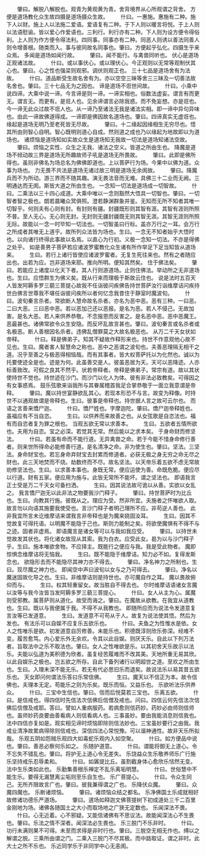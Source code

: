 <!-- { "loadSidebar": true } -->
　　肇曰。解脱八解脱也。观青为黄观黄为青。舍背境界从心所观谓之背舍。
方便是道场教化众生故四摄是道场摄众生故。
　　什曰。一惠施。惠施有二种。施下人以财。施上人以法施二爱语。爱语复有二种。于下人则以暖言将悦。于上人则以法语慰谕。皆以爱心作爱语也。三利行。利行亦有二种。下人则为设方便令得俗利。上人则为作方便令得法利。四同事。同事亦有二种。同恶人则诱以善法同善人则令增善根。随类而入。事与彼同故名同事也。肇曰。方便起乎弘化。四摄生乎来众焉。
多闻是道场如闻行故。
　　肇曰。闻不能行。与禽兽同听也。
伏心是道场正观诸法故。
　　什曰。或以事伏心。或以理伏心。今正观则以无常等观制伏其心也。肇曰。心之性也强梁则观邪。调伏则观正也。
三十七品是道场舍有为法故。
　　什曰。道品断受生故名舍有为。亦以空空三昧等舍三三昧及一切善法故名舍也。肇曰。三十七品无为之因也。
谛是道场不诳世间故。
　　什曰。小乘中说四谛。大乘中说一谛。今言谛是则一谛。一谛实相也。俗数法虚妄。谓言有而更无。谓言无。而更有。是诳人也。见余谛谓言必除我惑。而不免妄想。亦是诳也。今一谛无此众过故不诳人也。从一谛乃至诸法无我是诸法实相。即一谛中异句异味也。由此一谛故佛道得成。一谛即是佛因故名道场也。肇曰。四谛真实无虚诳也。
缘起是道场无明乃至老死皆无尽故。
　　肇曰。十二缘起因缘相生无穷尽也。悟其所由则智心自明。智心既明则道心自成。然则道之成也乃以缘起为地故即以为道场也。
诸烦恼是道场知如实故众生是道场知无我故一切法是道场知诸法空故。
　　肇曰。烦恼之实性、众生之无我、诸法之空义。皆道之所由生也。
降魔是道场不倾动故三界是道场无所趣故师子吼是道场无所畏故。
　　肇曰。此即是佛所得也。虽则非佛名为场总名为佛佛即道也。上以菩萨行为场。今果中以佛为道。众事为场也。
力无畏不共法是道场无诸过故三明是道场无余阂故。
　　肇曰。降魔兵而不为所动。游三界而不随其趣。演无畏法音而无难。具佛三十二业而无阙。三明通达而无阂。斯皆大道之所由生也。
一念知一切法是道场成一切智故。
　　什曰。二乘法以三十四心成道。大乘中唯以一念则豁然大悟具一切智也。肇曰。一切智者智之极也。朗若晨曦众冥俱照。澄若静渊群象并鉴。无知而无所不知者其唯一切智乎。何则夫有心则有封。有封则有疆。封疆既形则其智有涯。其智有涯则所照不普。至人无心。无心则无封。无封则无疆封疆既无则其智无涯。其智无涯则所照无际。故能以一念一时毕知一切法也。一切智虽曰行标。盖亦万行之一耳。会万行之所成者其唯无上道乎。故所列众法皆为场也。生曰。一念无不知者始乎大悟时也。以向诸行终得此事故以名焉。以直心为行初。义极一念知一切法。不亦是得佛之处乎。
如是善男子菩萨若应诸波罗蜜教化众生诸有所作举足下足当知皆从道场来。
　　生曰。若行上诸行皆使应诸波罗蜜者。无复生死往来也。然有之者随应出也。出若为应。岂非道场来耶。推向所明。便知其然矣。
住于佛法矣。
　　肇曰。若能应上诸度以化天下者。其人行则游道场。止则住佛法。举动所之无非道场也。生曰。应悟群生为佛义矣。既从行来而理极于斯故云住也。
说是法时五百天人皆发阿耨多罗三藐三菩提心故我不任诣彼问疾佛告持世菩萨汝行诣维摩诘问疾持世白佛言世尊我不堪任诣彼问疾所以者何忆念我昔住于静室时魔波旬。
　　什曰。波旬秦言杀者。常欲断人慧命故名杀者。亦名为恶中恶。恶有三种。一曰恶。二曰大恶。三曰恶中恶。若以恶加己还以恶报。是名为恶。若人不侵己。无故加害。是名大恶。若人来供养恭敬。不念报恩而反害之。是名恶中恶。恶中恶魔王。恶最甚也。诸佛常欲令众生安隐。而反坏乱故言甚也。肇曰。波旬秦言或名杀者或名极恶。断人善根因名杀者。违佛乱僧罪莫之大故名极恶也。
从万二千天女状如帝释。
　　什曰。释是佛弟子。知其不疑故作释形来也。持世不作意观他心故不见也。生曰。魔者害人智慧命之称也。恶中之恶谓之波旬也。夫善恶理隔无相干之道。况乎至善之与极恶得相恼哉。而有其事者。皆大权菩萨托以为化然也。诚以为托要使迹全是也。迹是为何。此虽善交是人。彼虽恶居为天。天可以恶降迹。人亦标善致改。可假之良其不然乎。状若帝释者。帝释是佛弟子。常宗有道。故以其状使持世不觉也。持世迹在沙门。而沙门以化人为体。彼有非法必致教矣。可得因之有女事惑焉。
鼓乐弦歌来诣我所与其眷属稽首我足合掌恭敬于一面立我意谓是帝释。
　　肇曰。魔以持世宴静欲乱其心。若现本形恐不与言。故变为释像。时持世不以通观故谓是帝释也。生曰。彼事是帝释也。持世据人言之故可云尔也。
而语之言善来憍尸迦。
　　什曰。憍尸姓也。字摩迦陀。肇曰。憍尸迦帝释姓也。
虽福应有不当自恣。
　　生曰。以供养而来故善之也。从女弦歌是自恣法也。福有而自恣者复为罪之根也。
当观五欲无常以求善本。
　　生曰。五欲者五情所欲也。夫用为自恣。宝之必深。若觉其无常。然后能以之求本矣。
于身命财而修坚法。
　　什曰。若虽有命而不能行道。无异禽兽之命。若于今能不惜身命修行善者。则来世所得命必能修善行道。是名清净之命。非为使生也。肇曰。坚法。三坚法。身命财宝也。若忘身命弃财宝去封累而修道者。必获无极之身无穷之命无尽之财也。此三天地焚而不烧。劫数终而不尽。故名坚法。以天帝乐着五欲不虑无常故劝修坚法也。生曰。以求善本事也。身既无常。便应运使为善。命既危脆。便应尽以行道。财有五家。便应用为施与。此皆无常所不能坏。谓之坚法也。
即语我言正士受是万二千天女可备扫洒。
　　生曰。因其说法故可诡以从善。实欲以女乱之。
我言憍尸迦无以此非法之物要我沙门释子。
　　肇曰。持世菩萨时为比丘也。生曰。向教其行施。彼既从之。理应为受。然非所宜。夫施者之怀唯欲人取。故言勿以向语其施要我使受也。言沙门释子者明己理所不应。非苟逆人善也。
此非我宜所言未讫维摩诘来谓我言非帝释也是为魔来娆固汝耳。
　　生曰。因其不觉故复可得托语。以明魔不能隐于己也。斯则力能制之矣。将欲使魔惧有不得不与之迹。固者非虚焉。
即语魔言是诸女等可以与我如我应受。
　　肇曰。以持世未觉故发其状也。将化诸女故现从其索。我为白衣。应受此女。曷为以与沙门释子乎。生曰。施本唯欲舍物。不应择主。既能行之便应与我。我是受此物者。
魔即惊惧念维摩诘将无恼我。
　　生曰。既不能隐于维摩诘。知力必不如。复得发斯念也。
欲隐形去而不能隐尽其神力亦不得去。
　　肇曰。净名神力之所制也。生曰。现尽魔之神力也。
即闻空中声曰波旬以女与之乃可得去。
　　肇曰。净名以魔迷固故化导之也。生曰。非维摩诘则是持世也。亦可魔自作之耳。
魔以畏故俯仰而与。
　　生曰。权其轻重留女。故当胜自不得去也。
尔时维摩诘语诸女言魔以汝等与我今汝皆当发阿耨多罗三藐三菩提心。
　　什曰。女人从主为心。属魔则受邪教。属菩萨则从道化。故受而诲之。肇曰。在魔故从欲教。在我宜从道教也。生曰。既以与我便属于我。不得不从我教也。
即随所应而为说法令发道意复言汝等已发道意。
　　生曰。发道意不可苟从于人。故复为说法使其悟。然后为发也。
有法乐可以自娱不应复乐五欲乐也。
　　什曰。夫鱼之为性惟水是依。女人之性唯乐是欲。初发道意自厉修善。未能乐也。积德既淳则欣乐弥深。经难不变。履苦愈笃。内心爱乐外无余欢。令其以此自娱。则厌天乐。自此以下列万法者。旨取法中之乐不取法也。肇曰。女人之性唯欲是乐。以其初舍天乐故示以法乐。夫能以弘道为美积德为欣者。虽复经苦履难而不改其美。天地所重无易其欣。以此自娱乐之极也。岂五欲之所存。自此下备列诸行以明超世之道。至欢之所由生也。生曰。入理未深不能无乐。若无有代必思旧乐而退矣。故说法乐以易其昔五欲乐也。
天女即问何谓法乐答曰乐常信佛。
　　生曰。魔天以不信正为本。故令信佛也。夫理本无定。苟能乐之则为乐矣。既乐而恒。又益乐也。
乐欲听法乐供养众。
　　什曰。三宝中生信也。肇曰。信而后悦莫若三宝也。
乐离五欲。
　　什曰。是信戒也。得四信时先信法次信佛后信僧及戒也。问曰。四信云何先信法次信佛后信僧及戒耶。答曰。譬如人重病服药。若病愈则信药妙。药妙必由师则信师也。虽师妙药良要由善看病人则信看病人也。三事虽妙。要由我能消息则信我也。法中四信亦复如是。观实相见谛时烦恼即除则信法妙也。三宝虽妙要行之由我。我戒业清净故累病得除则信戒也。深信四法心常悦豫。可以谐神通性。故非天乐所拟哉。
乐观五阴如怨贼乐观四大如毒蛇乐观内入如空聚。
　　什曰。如方便品中说也。肇曰。善恶必察何乐如之。
乐随护道意。
　　什曰。谓能将御无上道心。令不忘失不错乱也。肇曰。将护无上道心令无差失。
乐饶益众生乐敬养师乐广行施乐坚持戒乐忍辱柔和。
　　什曰。如羼提比丘。虽割截身体心愈欣乐恬然无变。法中生乐类如此也。
乐勤集善根乐禅定不乱乐离垢明慧。
　　什曰。世俗慧中不能生乐。要得无漏慧离尘垢则至乐自生也。
乐广菩提心。
　　什曰。令众生同己。无所齐限故言广也。肇曰。彼我兼得谓之广也。
乐降伏众魔。
　　肇曰。众魔四魔也。
乐断诸烦恼。
　　肇曰。诸烦恼众结之都名。
乐净佛国土乐成就相好故修诸功德乐严道场。
　　肇曰。道场如释迦文佛菩提树下初成道处三千二百里金刚地为场。诸佛各随国土之大小而取场地之广狭无定数也。
乐闻深法不畏。
　　什曰。心无近着。心不邪疑。又能信诸佛有不思议法。故能闻深法心不生畏也。肇曰。乐法之情不深者。闻深法必生畏也。
乐三脱门不乐非时。
　　什曰。功行未满则果不可得。未至而求得是非时行也。肇曰。三脱空无相无作也。缚以之解谓之脱。三乘所由谓之门。二乘入三脱门不尽其极。而中路取证。谓之非时。此大士之所不乐也。
乐近同学乐于非同学中心无恚阂。
